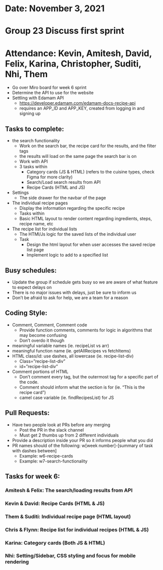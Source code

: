 # Date: November 3, 2021
# Group 23 Discuss first sprint
# Attendance: Kevin, Amitesh, David, Felix, Karina, Christopher, Suditi, Nhi, Them

- Go over Miro board for week 6 sprint 
- Determine the API to use for the website
- Settling with Edamam API 
	- https://developer.edamam.com/edamam-docs-recipe-api
	- requires an APP_ID and APP_KEY, created from logging in and signing up

## Tasks to complete: 
 - the search functionality
	- Work on the search bar, the recipe card for the results, and the filter tags
	- the results will load on the same page the search bar is on
	- Work with API 
	- 3 tasks within
		- Category cards (JS & HTML) (refers to the cuisine types, check Figma for more clarity) 
		- Search/Load search results from API 
		- Recipe Cards (HTML and JS)  
 - Settings
	- The side drawer for the navbar of the page
 - The individual recipe pages
	- Display the information regarding the specific recipe
	- Tasks within
	- Basic HTML layout to render content regarding ingredients, steps, recipe name, etc 
 - The recipe list for individual lists
	- The HTMl/Js logic for the saved lists of the individual user
	- Task
		- Design the html layout for when user accesses the saved recipe list page
		- Implement logic to add to a specified list 
## Busy schedules: 
- Update the group if schedule gets busy so we are aware of what feature to expect delays on
- There is no major issues with delays, just be sure to inform us
- Don’t be afraid to ask for help, we are a team for a reason

## Coding Style:  
 - Comment, Comment, Comment code
	- Provide function comments, comments for logic in algorithms that may become confusing
	- Don’t overdo it though
 - meaningful variable names (ie. recipeList vs arr)
 - meaningful function name (ie. getAllRecipes vs fetchItems)
 - HTML class/id: use dashes, all lowercase (ie. recipe-list-div)
	- Class=”recipe-list-div”
	- id=”recipe-list-div”	
 - Comment portions  of HTML
	- Don’t comment every tag, but the outermost tag for a specific part of the code.
	- Comment should inform what the section is for (ie. “This is the recipe card”)
	- camel case variable (ie. findRecipesList) for JS

## Pull Requests:
 - Have two people look at PRs before any merging
	- Post the PR in the slack channel
	- Must get 2 thumbs up from 2 different individuals
 - Provide a description inside your PR so it informs people what you did 
 - PR names should of the following: w[week number]-[summary of task with dashes between]
	- Example: w6-recipe-cards
	- Example: w7-search-functionality

## Tasks for week 6: 

### Amitesh & Felix: The search/loading results from API
### Kevin & David: Recipe Cards (HTML & JS)
### Them & Suditi: Individual recipe page (HTML layout)
### Chris & Flynn: Recipe list for individual recipes (HTML & JS)
### Karina: Category cards (Both JS & HTML)
### Nhi: Setting/Sidebar, CSS styling and focus for mobile rendering
	
